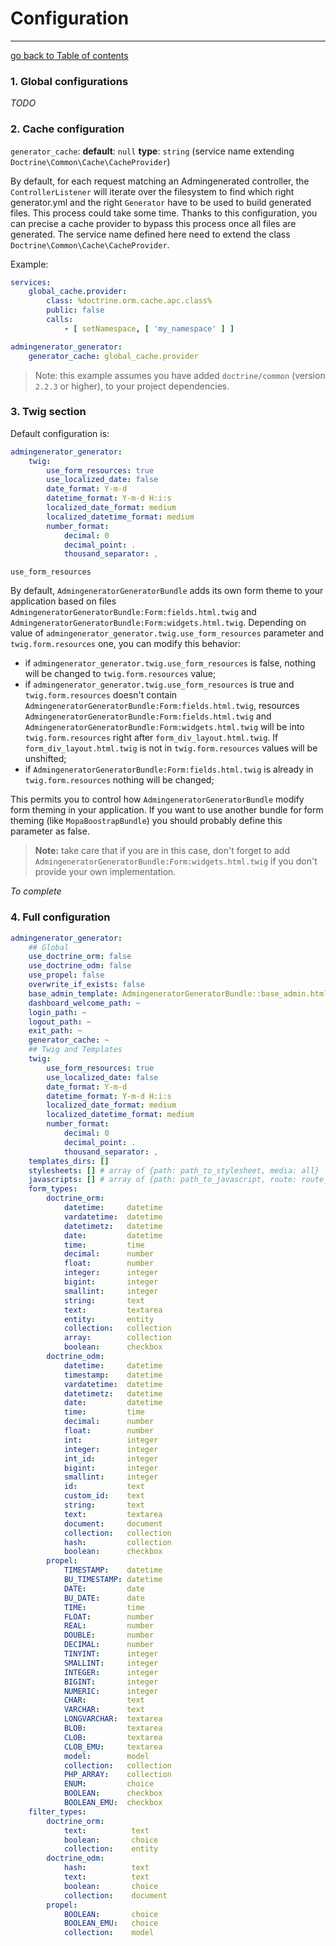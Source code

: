 # Configuration
---------------------------------------

[go back to Table of contents][back-to-index]

[back-to-index]: https://github.com/symfony2admingenerator/AdmingeneratorGeneratorBundle/blob/master/Resources/doc/documentation.md#1-installation

### 1. Global configurations

_TODO_

### 2. Cache configuration

`generator_cache`: __default__: `null` __type__: `string` (service name extending `Doctrine\Common\Cache\CacheProvider`)

By default, for each request matching an Admingenerated controller, the `ControllerListener` will iterate over
the filesystem to find which right generator.yml and the right `Generator` have to be used to build generated
files. This process could take some time. Thanks to this configuration, you can precise a cache provider to bypass
this process once all files are generated. The service name defined here need to extend the class
`Doctrine\Common\Cache\CacheProvider`.

Example:

```yaml
services:
    global_cache.provider:
        class: %doctrine.orm.cache.apc.class%
        public: false
        calls:
            - [ setNamespace, [ 'my_namespace' ] ]

admingenerator_generator:
    generator_cache: global_cache.provider

```

> Note: this example assumes you have added `doctrine/common` (version `2.2.3` or higher), to your project dependencies.


### 3. Twig section

Default configuration is:

```yaml
admingenerator_generator:
    twig:
        use_form_resources: true
        use_localized_date: false
        date_format: Y-m-d
        datetime_format: Y-m-d H:i:s
        localized_date_format: medium
        localized_datetime_format: medium
        number_format:
            decimal: 0
            decimal_point: .
            thousand_separator: ,
```

`use_form_resources`

By default, `AdmingeneratorGeneratorBundle` adds its own form theme to your application based on files 
`AdmingeneratorGeneratorBundle:Form:fields.html.twig` and `AdmingeneratorGeneratorBundle:Form:widgets.html.twig`. 
Depending on value of `admingenerator_generator.twig.use_form_resources` parameter and `twig.form.resources` one, 
you can modify this behavior:

* if `admingenerator_generator.twig.use_form_resources` is false, nothing will be changed to `twig.form.resources` value;
* if `admingenerator_generator.twig.use_form_resources` is true and `twig.form.resources` doesn't contain 
`AdmingeneratorGeneratorBundle:Form:fields.html.twig`, resources `AdmingeneratorGeneratorBundle:Form:fields.html.twig` 
and `AdmingeneratorGeneratorBundle:Form:widgets.html.twig` will be into `twig.form.resources` right after 
`form_div_layout.html.twig`. If `form_div_layout.html.twig` is not in `twig.form.resources` values will be unshifted;
* if `AdmingeneratorGeneratorBundle:Form:fields.html.twig` is already in `twig.form.resources` nothing will be changed;

This permits you to control how `AdmingeneratorGeneratorBundle` modify form theming in your application. If you want to 
use another bundle for form theming (like `MopaBoostrapBundle`) you should probably define this parameter as false.

> **Note:** take care that if you are in this case, don't forget to add `AdmingeneratorGeneratorBundle:Form:widgets.html.twig` 
if you don't provide your own implementation.

*To complete*

### 4. Full configuration

```yaml
admingenerator_generator:
    ## Global
    use_doctrine_orm: false
    use_doctrine_odm: false
    use_propel: false
    overwrite_if_exists: false
    base_admin_template: AdmingeneratorGeneratorBundle::base_admin.html.twig
    dashboard_welcome_path: ~
    login_path: ~
    logout_path: ~
    exit_path: ~
    generator_cache: ~
    ## Twig and Templates
    twig:
        use_form_resources: true
        use_localized_date: false
        date_format: Y-m-d
        datetime_format: Y-m-d H:i:s
        localized_date_format: medium
        localized_datetime_format: medium
        number_format:
            decimal: 0
            decimal_point: .
            thousand_separator: ,
    templates_dirs: []
    stylesheets: [] # array of {path: path_to_stylesheet, media: all}
    javascripts: [] # array of {path: path_to_javascript, route: route_name, routeparams: [value1, value2]}
    form_types:
        doctrine_orm:
            datetime:     datetime 
            vardatetime:  datetime 
            datetimetz:   datetime 
            date:         datetime 
            time:         time 
            decimal:      number 
            float:        number 
            integer:      integer 
            bigint:       integer 
            smallint:     integer 
            string:       text 
            text:         textarea
            entity:       entity 
            collection:   collection 
            array:        collection 
            boolean:      checkbox 
        doctrine_odm:
            datetime:     datetime 
            timestamp:    datetime 
            vardatetime:  datetime 
            datetimetz:   datetime 
            date:         datetime 
            time:         time 
            decimal:      number 
            float:        number 
            int:          integer 
            integer:      integer 
            int_id:       integer 
            bigint:       integer 
            smallint:     integer 
            id:           text 
            custom_id:    text 
            string:       text 
            text:         textarea 
            document:     document 
            collection:   collection 
            hash:         collection 
            boolean:      checkbox 
        propel:
            TIMESTAMP:    datetime 
            BU_TIMESTAMP: datetime 
            DATE:         date 
            BU_DATE:      date 
            TIME:         time 
            FLOAT:        number 
            REAL:         number 
            DOUBLE:       number 
            DECIMAL:      number 
            TINYINT:      integer 
            SMALLINT:     integer 
            INTEGER:      integer 
            BIGINT:       integer 
            NUMERIC:      integer 
            CHAR:         text 
            VARCHAR:      text 
            LONGVARCHAR:  textarea 
            BLOB:         textarea 
            CLOB:         textarea 
            CLOB_EMU:     textarea 
            model:        model 
            collection:   collection 
            PHP_ARRAY:    collection 
            ENUM:         choice 
            BOOLEAN:      checkbox 
            BOOLEAN_EMU:  checkbox 
    filter_types:
        doctrine_orm:
            text:          text
            boolean:       choice
            collection:    entity
        doctrine_odm:
            hash:          text
            text:          text
            boolean:       choice
            collection:    document
        propel:
            BOOLEAN:       choice
            BOOLEAN_EMU:   choice
            collection:    model
```
